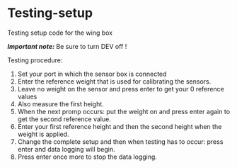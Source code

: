 # Testing-setup
Testing setup code for the wing box

_**Important note:**_
Be sure to turn DEV off !



Testing procedure:
1) Set your port in which the sensor box is connected
2) Enter the reference weight that is used for calibrating the sensors.
3) Leave no weight on the sensor and press enter to get your 0 reference values
4) Also measure the first height.
5) When the next promp occurs: put the weight on and press enter again to get the second reference value.
6) Enter your first reference height and then the second height when the weight is applied.
7) Change the complete setup and then when testing has to occur: press enter and data logging will begin.
8) Press enter once more to stop the data logging.

